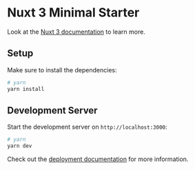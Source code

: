 # Nuxt 3 Minimal Starter

Look at the [Nuxt 3 documentation](https://nuxt.com/docs/getting-started/introduction) to learn more.

## Setup
Make sure to install the dependencies:

```bash
# yarn
yarn install
```

## Development Server

Start the development server on `http://localhost:3000`:

```bash
# yarn
yarn dev
```

Check out the [deployment documentation](https://nuxt.com/docs/getting-started/deployment) for more information.
